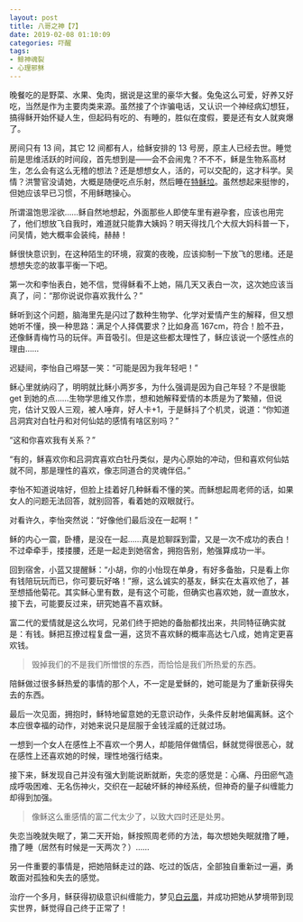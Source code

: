 ```yaml
---
layout: post
title: 八哥之神【7】
date: 2019-02-08 01:10:09
categories: 吓醒
tags:
- 鲸神魂裂
- 心理邪稣
---
```

晚餐吃的是野菜、水果、兔肉，据说是这里的豪华大餐。兔兔这么可爱，好养又好吃，当然是作为主要肉类来源。虽然接了个诈骗电话，又认识一个神经病幻想狂，搞得稣开始怀疑人生，但起码有吃的、有睡的，胜似在度假，要是还有女人就爽爆了。

房间只有 13 间，其它 12 间都有人，给稣安排的 13 号房，原主人已经去世。睡觉前是思维活跃的时间段，首先想到是——会不会闹鬼？不不不，稣是生物系高材生，怎么会有这么无稽的想法？还是想想女人，活的，可以交配的，这才科学。吴情？洪警官没请她，大概是随便吃点乐射，然后睡在[特稣垃][tesla]。虽然想起来挺惨的，但她应该早已习惯，不用稣瞎操心。

所谓温饱思淫欲……稣自然地想起，外面那些人即使车里有避孕套，应该也用完了，他们想放飞自我时，难道就只能靠大姨妈？明天得找几个大叔大妈科普一下，问吴情，她大概率会装纯，赫赫！

稣很快意识到，在这种陌生的环境，寂寞的夜晚，应该抑制一下放飞的思绪。还是想想失恋的故事平衡一下吧。

第一次和李怡表白，她不信，觉得稣看不上她，隔几天又表白一次，这次她应该当真了，问：“那你说说你喜欢我什么？”

稣听到这个问题，脑海里先是闪过了数种生物学、化学对爱情产生的解释，但又想她听不懂，换一种思路：满足个人择偶要求？比如身高 167cm，符合！脸不丑，还像稣青梅竹马的玩伴。声音吸引。但是这些都太理性了，稣应该说一个感性点的理由……

迟疑间，李怡自己嘚瑟一笑：“可能是因为我年轻吧！”

稣心里就纳闷了，明明就比稣小两岁多，为什么强调是因为自己年轻？不是很能 get 到她的点……生物学思维又作祟，想和她解释爱情的本质是为了繁殖，但说完，估计又毁人三观，被人唾弃，好人卡+1，于是稣抖了个机灵，说道：“你知道吕洞宾对白牡丹和对何仙姑的感情有啥区别吗？”

“这和你喜欢我有关系？”

“有的，稣喜欢你和吕洞宾喜欢白牡丹类似，是内心原始的冲动，但和喜欢何仙姑就不同，那是理性的喜欢，像志同道合的灵魂伴侣。”

李怡不知道说啥好，但脸上挂着好几种稣看不懂的笑。而稣想起周老师的话，如果女人的问题无法回答，就别回答，看着她的双眼就行。

对看许久，李怡突然说：“好像他们最后没在一起啊！”

稣的内心一震，卧槽，是没在一起……真是尬聊踩到雷，又是一次不成功的表白！不过牵牵手，搂搂腰，还是一起走到她宿舍，拥抱告别，勉强算成功一半。

回到宿舍，小蓝又提醒稣：“小胡，你的小怡现在单身，有好多备胎，只是看上你有钱陪玩玩而已，你可要玩好咯！”擦，这么诚实的基友，稣实在太喜欢他了，甚至想插他菊花。其实稣心里有数，是有这个可能，但确实也喜欢她，就一直放水，接下去，可能要反过来，研究她喜不喜欢稣。

富二代的爱情就是这么坎坷，兄弟们终于把她的备胎都找出来，共同特征确实就是：有钱。稣把互撩过程复盘一遍，这货不喜欢稣的概率高达七八成，她肯定更喜欢钱。

> 毁掉我们的不是我们所憎恨的东西，而恰恰是我们所热爱的东西。

陪稣做过很多稣热爱的事情的那个人，不一定是爱稣的，她可能是为了重新获得失去的东西。

最后一次见面，拥抱时，稣特地留意她的无意识动作，头条件反射地偏离稣。这个本应很幸福的动作，对她来说只是屈服于金钱淫威的迁就过场。

一想到一个女人在感性上不喜欢一个男人，却能陪伴做情侣，稣就觉得很恶心，就在感性上还喜欢她的时候，理性地强行结束。

接下来，稣发现自己并没有强大到能说断就断，失恋的感觉是：心痛、丹田瘀气造成呼吸困难、无名伤神火，交织在一起破坏稣的神经系统，但神奇的量子纠缠能力却得到加强。

> 像稣这么重感情的富二代太少了，以致大四时还是处男。

失恋当晚就失眠了，第二天开始，稣按照周老师的方法，每次想她失眠就撸了睡，撸了睡（居然有时候是一天两次？）……

另一件重要的事情是，把她陪稣走过的路、吃过的饭店，全部独自重新过一遍，勇敢面对孤独和失去的感觉。

治疗一个多月，稣获得初级意识纠缠能力，梦见[白云凰][ghost-wife]，并成功把她从梦境带到现实世界，稣觉得自己终于正常了！

[tesla]:/2018/05/22/tesula
[ghost-wife]:/2018/04/01/the-ghost-wife/
